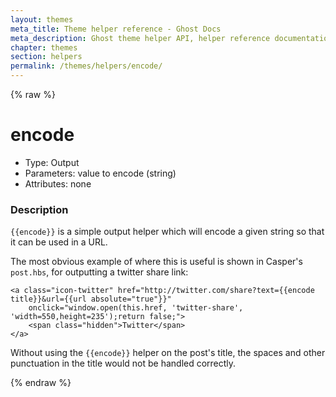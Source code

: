 ```yaml
---
layout: themes
meta_title: Theme helper reference - Ghost Docs
meta_description: Ghost theme helper API, helper reference documentation
chapter: themes
section: helpers
permalink: /themes/helpers/encode/
---
```


{% raw %}

# encode

 * Type: Output
 * Parameters: value to encode (string)
 * Attributes: none

<!--
 * Origin: Ghost
 * Required: No
 * Context: All
 -->

### Description

`{{encode}}` is a simple output helper which will encode a given string so that it can be used in a URL.

The most obvious example of where this is useful is shown in Casper's <code class="path">post.hbs</code>, for outputting a twitter share link:

```
<a class="icon-twitter" href="http://twitter.com/share?text={{encode title}}&url={{url absolute="true"}}"
    onclick="window.open(this.href, 'twitter-share', 'width=550,height=235');return false;">
    <span class="hidden">Twitter</span>
</a>
```

Without using the `{{encode}}` helper on the post's title, the spaces and other punctuation in the title would not be handled correctly.

{% endraw %}